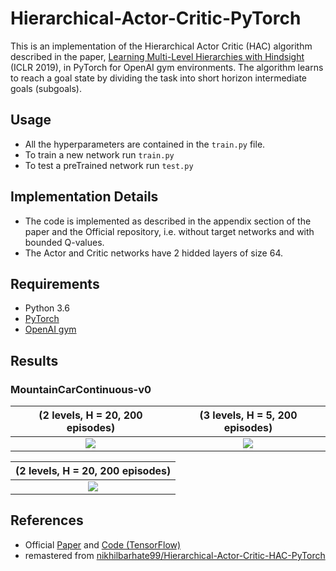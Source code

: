 # Hierarchical-Actor-Critic-PyTorch

This is an implementation of the Hierarchical Actor Critic (HAC) algorithm described in the paper, [Learning Multi-Level Hierarchies with Hindsight](https://arxiv.org/abs/1712.00948) (ICLR 2019), in PyTorch for OpenAI gym environments. The algorithm learns to reach a goal state by dividing the task into short horizon intermediate goals (subgoals). 



## Usage
- All the hyperparameters are contained in the `train.py` file.
- To train a new network run `train.py`
- To test a preTrained network run `test.py`

## Implementation Details

- The code is implemented as described in the appendix section of the paper and the Official repository, i.e. without target networks and with bounded Q-values.
- The Actor and Critic networks have 2 hidded layers of size 64.


## Requirements

- Python 3.6
- [PyTorch](https://pytorch.org/)
- [OpenAI gym](https://gym.openai.com/)



## Results

### MountainCarContinuous-v0
 (2 levels, H = 20, 200 episodes)  |  (3 levels, H = 5, 200 episodes)  |
:-----------------------------------:|:-----------------------------------:|
![](https://github.com/nikhilbarhate99/Hierarchical-Actor-Critic-HAC-PyTorch/blob/master/gif/MountainCarContinuous-v0.gif)  | ![](https://github.com/nikhilbarhate99/Hierarchical-Actor-Critic-HAC-PyTorch/blob/master/gif/MountainCarContinuous-v0-3level.gif)  |

 (2 levels, H = 20, 200 episodes)  |
:---------------------------------:|
![](https://github.com/nikhilbarhate99/Hierarchical-Actor-Critic-HAC-PyTorch/blob/master/gif/Pendulum-v0-2level.gif) |

## References

- Official [Paper](https://arxiv.org/abs/1712.00948) and [Code (TensorFlow)](https://github.com/andrew-j-levy/Hierarchical-Actor-Critc-HAC-)
- remastered from [nikhilbarhate99/Hierarchical-Actor-Critic-HAC-PyTorch](https://github.com/nikhilbarhate99/Hierarchical-Actor-Critic-HAC-PyTorch)
